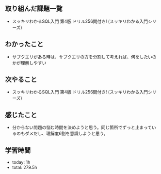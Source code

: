  ##  取り組んだ課題一覧

- スッキリわかるSQL入門 第4版 ドリル256問付き! (スッキリわかる入門シリーズ)

 ##  わかったこと

- サブクエリがある時は、サブクエリの方を分割して考えれば、何をしたいのかが理解しやすい

 ##  次やること

- スッキリわかるSQL入門 第4版 ドリル256問付き! (スッキリわかる入門シリーズ)

 ##  感じたこと

- 分からない問題の悩む時間を決めようと思う。同じ箇所でずっと止まっているのもダメだし、理解度6割を意識しようと思う。

 ##  学習時間
- today: 1h
- total: 279.5h
